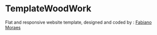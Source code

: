 # TemplateWoodWork
Flat and responsive website template, designed and coded by : <a href="https:www.fabianomoraes.net">Fabiano Moraes</a>




